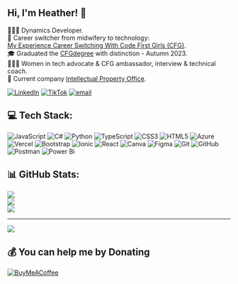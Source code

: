 ## Hi, I'm Heather! 👋

👩🏻‍💻 Dynamics Developer. <br/>
🔀 Career switcher from midwifery to technology: <br/> [My Experience Career Switching With Code First Girls (CFG)](https://codefirstgirls.com/blog/blog-midwifery-to-tech-cfgdegree-experience-ambassador-heather/). <br/>
🎓 Graduated the [CFGdegree](https://codefirstgirls.com/courses/cfgdegree/) with distinction - Autumn 2023. <br/>
💁🏻‍♀️ Women in tech advocate & CFG ambassador, interview & technical coach. <br/>
🏢 Current company [Intellectual Property Office](https://codefirstgirls.com/blog/building-local-tech-talent-pipelines-how-ipo-upskilled-women-in-wales/).<br/>

[![LinkedIn](https://img.shields.io/badge/LinkedIn-%230077B5.svg?logo=linkedin&logoColor=white)](https://linkedin.com/in/heather-ami-digital) [![TikTok](https://img.shields.io/badge/TikTok-%23000000.svg?logo=TikTok&logoColor=white)](https://tiktok.com/@heatherami) [![email](https://img.shields.io/badge/Email-D14836?logo=gmail&logoColor=white)](mailto:heather@heatherami.digital) 

## 💻 Tech Stack:
![JavaScript](https://img.shields.io/badge/javascript-%23323330.svg?style=for-the-badge&logo=javascript&logoColor=%23F7DF1E) ![C#](https://img.shields.io/badge/c%23-%23239120.svg?style=for-the-badge&logo=csharp&logoColor=white) ![Python](https://img.shields.io/badge/python-3670A0?style=for-the-badge&logo=python&logoColor=ffdd54) ![TypeScript](https://img.shields.io/badge/typescript-%23007ACC.svg?style=for-the-badge&logo=typescript&logoColor=white) ![CSS3](https://img.shields.io/badge/css3-%231572B6.svg?style=for-the-badge&logo=css3&logoColor=white) ![HTML5](https://img.shields.io/badge/html5-%23E34F26.svg?style=for-the-badge&logo=html5&logoColor=white) ![Azure](https://img.shields.io/badge/azure-%230072C6.svg?style=for-the-badge&logo=microsoftazure&logoColor=white) ![Vercel](https://img.shields.io/badge/vercel-%23000000.svg?style=for-the-badge&logo=vercel&logoColor=white) ![Bootstrap](https://img.shields.io/badge/bootstrap-%238511FA.svg?style=for-the-badge&logo=bootstrap&logoColor=white) ![Ionic](https://img.shields.io/badge/Ionic-%233880FF.svg?style=for-the-badge&logo=Ionic&logoColor=white) ![React](https://img.shields.io/badge/react-%2320232a.svg?style=for-the-badge&logo=react&logoColor=%2361DAFB) ![Canva](https://img.shields.io/badge/Canva-%2300C4CC.svg?style=for-the-badge&logo=Canva&logoColor=white) ![Figma](https://img.shields.io/badge/figma-%23F24E1E.svg?style=for-the-badge&logo=figma&logoColor=white) ![Git](https://img.shields.io/badge/git-%23F05033.svg?style=for-the-badge&logo=git&logoColor=white) ![GitHub](https://img.shields.io/badge/github-%23121011.svg?style=for-the-badge&logo=github&logoColor=white) ![Postman](https://img.shields.io/badge/Postman-FF6C37?style=for-the-badge&logo=postman&logoColor=white) ![Power Bi](https://img.shields.io/badge/power_bi-F2C811?style=for-the-badge&logo=powerbi&logoColor=black)
## 📊 GitHub Stats:
![](https://github-readme-stats.vercel.app/api?username=heather-ogrady&theme=cobalt&hide_border=true&include_all_commits=true&count_private=true)<br/>
![](https://nirzak-streak-stats.vercel.app/?user=heather-ogrady&theme=cobalt&hide_border=true)<br/>
![](https://github-readme-stats.vercel.app/api/top-langs/?username=heather-ogrady&theme=cobalt&hide_border=true&include_all_commits=true&count_private=true&layout=compact)

---
[![](https://visitcount.itsvg.in/api?id=heather-ogrady&icon=0&color=10)](https://visitcount.itsvg.in)

  ## 💰 You can help me by Donating
  [![BuyMeACoffee](https://img.shields.io/badge/Buy%20Me%20a%20Coffee-ffdd00?style=for-the-badge&logo=buy-me-a-coffee&logoColor=black)](https://buymeacoffee.com/buymeacoffee.com/Heatherami) 

  
<!-- Proudly created with GPRM ( https://gprm.itsvg.in ) -->

